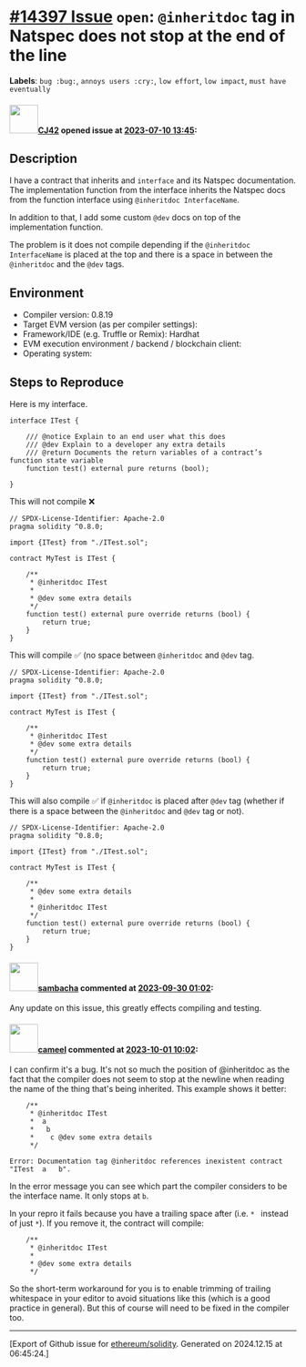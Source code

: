 # [\#14397 Issue](https://github.com/ethereum/solidity/issues/14397) `open`: `@inheritdoc` tag in Natspec does not stop at the end of the line
**Labels**: `bug :bug:`, `annoys users :cry:`, `low effort`, `low impact`, `must have eventually`


#### <img src="https://avatars.githubusercontent.com/u/31145285?u=195356ad23487024712d82c28ea58dcb913aac10&v=4" width="50">[CJ42](https://github.com/CJ42) opened issue at [2023-07-10 13:45](https://github.com/ethereum/solidity/issues/14397):

## Description

<!--Please shortly describe the bug you have found, and what you expect instead.-->

I have a contract that inherits and `interface` and its Natspec documentation. The implementation function from the interface inherits the Natspec docs from the function interface using `@inheritdoc InterfaceName`.

In addition to that, I add some custom `@dev` docs on top of the implementation function.

The problem is it does not compile depending if the `@inheritdoc InterfaceName` is placed at the top and there is a space in between the `@inheritdoc` and the `@dev` tags.


## Environment

- Compiler version: 0.8.19
- Target EVM version (as per compiler settings):
- Framework/IDE (e.g. Truffle or Remix): Hardhat
- EVM execution environment / backend / blockchain client:
- Operating system:

## Steps to Reproduce

Here is my interface.

```solidity
interface ITest {

    /// @notice Explain to an end user what this does
    /// @dev Explain to a developer any extra details
    /// @return Documents the return variables of a contract’s function state variable
    function test() external pure returns (bool);

}

```

This will not compile ❌ 

```solidity
// SPDX-License-Identifier: Apache-2.0
pragma solidity ^0.8.0;

import {ITest} from "./ITest.sol";

contract MyTest is ITest {

    /**
     * @inheritdoc ITest
     * 
     * @dev some extra details
     */
    function test() external pure override returns (bool) {
        return true;
    }
}
```

This will compile ✅  (no space between `@inheritdoc` and `@dev` tag.

```solidity
// SPDX-License-Identifier: Apache-2.0
pragma solidity ^0.8.0;

import {ITest} from "./ITest.sol";

contract MyTest is ITest {

    /**
     * @inheritdoc ITest
     * @dev some extra details
     */
    function test() external pure override returns (bool) {
        return true;
    }
}
```

This will also compile ✅ if `@inheritdoc` is placed after `@dev` tag (whether if there is a space between the `@inheritdoc` and `@dev` tag or not).

```solidity
// SPDX-License-Identifier: Apache-2.0
pragma solidity ^0.8.0;

import {ITest} from "./ITest.sol";

contract MyTest is ITest {

    /**
     * @dev some extra details
     *
     * @inheritdoc ITest
     */
    function test() external pure override returns (bool) {
        return true;
    }
}
```

#### <img src="https://avatars.githubusercontent.com/u/32783916?u=029c8c13334e875b5a9f55ff58a6790aa94911bb&v=4" width="50">[sambacha](https://github.com/sambacha) commented at [2023-09-30 01:02](https://github.com/ethereum/solidity/issues/14397#issuecomment-1741612304):

Any update on this issue, this greatly effects compiling and testing.

#### <img src="https://avatars.githubusercontent.com/u/137030?v=4" width="50">[cameel](https://github.com/cameel) commented at [2023-10-01 10:02](https://github.com/ethereum/solidity/issues/14397#issuecomment-1742028403):

I can confirm it's a bug. It's not so much the position of @inheritdoc as the fact that the compiler does not seem to stop at the newline when reading the name of the thing that's being inherited. This example shows it better:

```solidity
    /**
     * @inheritdoc ITest
     *  a
     *   b
     *    c @dev some extra details
     */
```
```
Error: Documentation tag @inheritdoc references inexistent contract "ITest  a   b".
```

In the error message you can see which part the compiler considers to be the interface name. It only stops at `b`.

In your repro it fails because you have a trailing space after (i.e. `* ` instead of just `*`). If you remove it, the contract will compile:
```solidity
    /**
     * @inheritdoc ITest
     *
     * @dev some extra details
     */
```
So the short-term workaround for you is to enable trimming of trailing whitespace in your editor to avoid situations like this (which is a good practice in general). But this of course will need to be fixed in the compiler too.


-------------------------------------------------------------------------------



[Export of Github issue for [ethereum/solidity](https://github.com/ethereum/solidity). Generated on 2024.12.15 at 06:45:24.]
